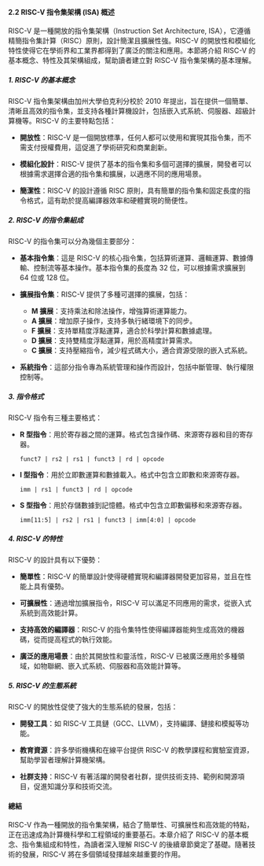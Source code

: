 #### 2.2 RISC-V 指令集架構 (ISA) 概述

RISC-V 是一種開放的指令集架構（Instruction Set Architecture, ISA），它遵循精簡指令集計算（RISC）原則，設計簡潔且擴展性強。RISC-V 的開放性和模組化特性使得它在學術界和工業界都得到了廣泛的關注和應用。本節將介紹 RISC-V 的基本概念、特性及其架構組成，幫助讀者建立對 RISC-V 指令集架構的基本理解。

##### 1. RISC-V 的基本概念

RISC-V 指令集架構由加州大學伯克利分校於 2010 年提出，旨在提供一個簡單、清晰且高效的指令集，並支持各種計算機設計，包括嵌入式系統、伺服器、超級計算機等。RISC-V 的主要特點包括：

- **開放性**：RISC-V 是一個開放標準，任何人都可以使用和實現其指令集，而不需支付授權費用，這促進了學術研究和商業創新。

- **模組化設計**：RISC-V 提供了基本的指令集和多個可選擇的擴展，開發者可以根據需求選擇合適的指令集和擴展，以適應不同的應用場景。

- **簡潔性**：RISC-V 的設計遵循 RISC 原則，具有簡單的指令集和固定長度的指令格式，這有助於提高編譯器效率和硬體實現的簡便性。

##### 2. RISC-V 的指令集組成

RISC-V 的指令集可以分為幾個主要部分：

- **基本指令集**：這是 RISC-V 的核心指令集，包括算術運算、邏輯運算、數據傳輸、控制流等基本操作。基本指令集的長度為 32 位，可以根據需求擴展到 64 位或 128 位。

- **擴展指令集**：RISC-V 提供了多種可選擇的擴展，包括：
	- **M 擴展**：支持乘法和除法操作，增強算術運算能力。
	- **A 擴展**：增加原子操作，支持多執行緒環境下的同步。
	- **F 擴展**：支持單精度浮點運算，適合於科學計算和數據處理。
	- **D 擴展**：支持雙精度浮點運算，用於高精度計算需求。
	- **C 擴展**：支持壓縮指令，減少程式碼大小，適合資源受限的嵌入式系統。

- **系統指令**：這部分指令專為系統管理和操作而設計，包括中斷管理、執行權限控制等。

##### 3. 指令格式

RISC-V 指令有三種主要格式：

- **R 型指令**：用於寄存器之間的運算。格式包含操作碼、來源寄存器和目的寄存器。

	```
	funct7 | rs2 | rs1 | funct3 | rd | opcode
	```

- **I 型指令**：用於立即數運算和數據載入。格式中包含立即數和來源寄存器。

	```
	imm | rs1 | funct3 | rd | opcode
	```

- **S 型指令**：用於存儲數據到記憶體。格式中包含立即數偏移和來源寄存器。

	```
	imm[11:5] | rs2 | rs1 | funct3 | imm[4:0] | opcode
	```

##### 4. RISC-V 的特性

RISC-V 的設計具有以下優勢：

- **簡單性**：RISC-V 的簡單設計使得硬體實現和編譯器開發更加容易，並且在性能上具有優勢。

- **可擴展性**：通過增加擴展指令，RISC-V 可以滿足不同應用的需求，從嵌入式系統到高效能計算。

- **支持高效的編譯器**：RISC-V 的指令集特性使得編譯器能夠生成高效的機器碼，從而提高程式的執行效能。

- **廣泛的應用場景**：由於其開放性和靈活性，RISC-V 已被廣泛應用於多種領域，如物聯網、嵌入式系統、伺服器和高效能計算等。

##### 5. RISC-V 的生態系統

RISC-V 的開放性促使了強大的生態系統的發展，包括：

- **開發工具**：如 RISC-V 工具鏈（GCC、LLVM），支持編譯、鏈接和模擬等功能。

- **教育資源**：許多學術機構和在線平台提供 RISC-V 的教學課程和實驗室資源，幫助學習者理解計算機架構。

- **社群支持**：RISC-V 有著活躍的開發者社群，提供技術支持、範例和開源項目，促進知識分享和技術交流。

#### 總結

RISC-V 作為一種開放的指令集架構，結合了簡單性、可擴展性和高效能的特點，正在迅速成為計算機科學和工程領域的重要基石。本章介紹了 RISC-V 的基本概念、指令集組成和特性，為讀者深入理解 RISC-V 的後續章節奠定了基礎。隨著技術的發展，RISC-V 將在多個領域發揮越來越重要的作用。